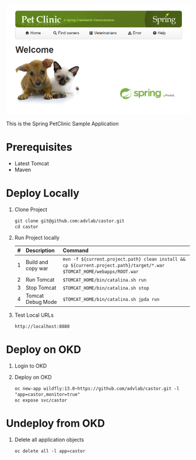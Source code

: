 ![Intro](./docs/petclinic-ui.png)

This is the Spring PetClinic Sample Application

# Prerequisites

* Latest Tomcat
* Maven

# Deploy Locally

1. Clone Project

	```
	git clone git@github.com:advlab/castor.git
	cd castor
	```

1. Run Project locally   

    | #       | Description           | Command  |
    | :------------- |:-------------| :-----|
    | 1      | Build and copy war | `mvn -f ${current.project.path} clean install && cp ${current.project.path}/target/*.war $TOMCAT_HOME/webapps/ROOT.war` |
    | 2      | Run Tomcat      |   `$TOMCAT_HOME/bin/catalina.sh run` |
    | 3 | Stop Tomcat      |    `$TOMCAT_HOME/bin/catalina.sh stop` |
    | 4 | Tomcat Debug Mode      |    `$TOMCAT_HOME/bin/catalina.sh jpda run` |

1. Test Local URLs

    ```
    http://localhost:8080
    ```

# Deploy on OKD

1. Login to OKD

1. Deploy on OKD

    ```
    oc new-app wildfly:13.0~https://github.com/advlab/castor.git -l "app=castor,monitor=true"
    oc expose svc/castor
    ```

# Undeploy from OKD

1. Delete all application objects

    ```
    oc delete all -l app=castor
    ```